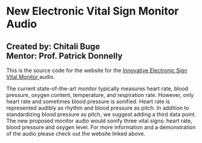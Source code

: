 # New Electronic Vital Sign Monitor Audio
<h2> Created by: Chitali Buge <br>
Mentor: Prof. Patrick Donnelly </h2>
This is the source code for the website for the <a href="https://infinite-ocean-64597.herokuapp.com/">Innovative Electronic Sign Vital Monitor </a> audio. <br>

The current state-of-the-art monitor typically measures heart rate, blood pressure, oxygen content, temperature, and respiration rate.
However, only heart rate and sometimes blood pressure is sonified. Heart rate is represented audibly as rhythm and blood pressure as pitch. 
In addition to standardizing blood pressure as pitch, we suggest adding a third data point.
The new proposed monitor audio would sonify three vital signs: heart rate, blood pressure and oxygen level.
For more information and a demonstration of the audio please check out the website linked above.  

